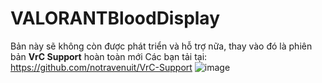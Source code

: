 # VALORANTBloodDisplay
Bản này sẽ không còn được phát triển và hỗ trợ nữa, thay vào đó là phiên bản **VrC Support** hoàn toàn mới
Các bạn tải tại: https://github.com/notravenuit/VrC-Support
![image](https://github.com/notravenuit/VALORANTBloodDisplay/assets/83875770/38476522-2e24-4ff9-a848-ba41db62c2bd)
